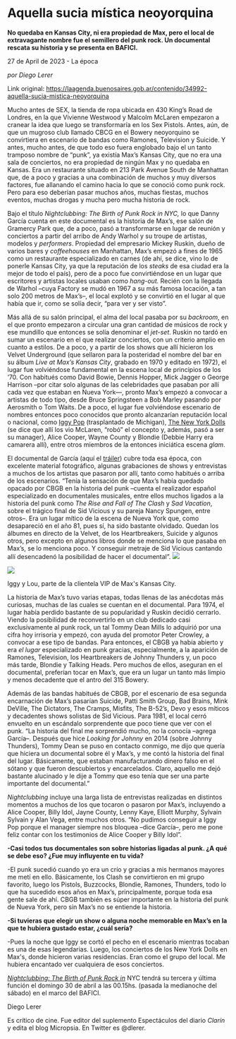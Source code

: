 # Aquella sucia mística neoyorquina

**No quedaba en Kansas City, ni era propiedad de Max, pero el local de extravagante nombre fue el semillero del punk rock. Un documental rescata su historia y se presenta en BAFICI.**

27 de April de 2023 - La época

_por Diego Lerer_

Link original: https://laagenda.buenosaires.gob.ar/contenido/34992-aquella-sucia-mistica-neoyorquina



Mucho antes de SEX, la tienda de ropa ubicada en 430 King’s Road de Londres, en la que Vivienne Westwood y Malcolm McLaren empezaron a cranear la idea que luego se transformaría en los Sex Pistols. Antes, aún, de que un mugroso club llamado CBCG en el Bowery neoyorquino se convirtiera en escenario de bandas como Ramones, Television y Suicide. Y antes, mucho antes, de que todo eso fuera englobado bajo el un tanto tramposo nombre de “punk”, ya existía Max’s Kansas City, que no era una sala de conciertos, no era propiedad de ningún Max y no quedaba en Kansas. Era un restaurante situado en 213 Park Avenue South de Manhattan que, de a poco y gracias a una combinación de muchos y muy diversos factores, fue allanando el camino hacia lo que se conoció como punk rock. Pero para eso deberían pasar muchos años, muchas fiestas, muchos eventos, muchas drogas y mucha pero mucha historia de rock.




Bajo el título *Nightclubbing: The Birth of Punk Rock in NYC,* lo que Danny García cuenta en este documental es la historia de Max’s, ese salón de Gramercy Park que, de a poco, pasó a transformarse en lugar de reunión y conciertos a partir del arribo de Andy Warhol y su troupe de artistas, modelos y *performers*. Propiedad del empresario Mickey Ruskin, dueño de varios bares y *coffeehouses* en Manhattan, Max’s empezó a fines de 1965 como un restaurante especializado en carnes (de ahí, se dice, vino lo de ponerle Kansas City, ya que la reputación de los *steaks* de esa ciudad era la mejor de todo el país), pero de a poco fue convirtiéndose en un lugar que escritores y artistas locales usaban como *hang-out.* Recién con la llegada de Warhol –cuya Factory se mudó en 1967 a su más famosa locación, a tan solo 200 metros de Max’s–, el local explotó y se convirtió en el lugar al que había que ir, como se solía decir, “para ver y ser visto”.




Más allá de su salón principal, el alma del local pasaba por su *backroom*, en el que pronto empezaron a circular una gran cantidad de músicos de rock y ese mundillo que entonces se solía denominar el *jet-set*. Ruskin no tardó en sumar un escenario en el que realizar conciertos, con un criterio amplio en cuanto a estilos. De a poco, y a partir de los shows que allí hicieron los Velvet Underground (que sellaron para la posteridad el nombre del bar en su álbum *Live at Max’s Kansas City*, grabado en 1970 y editado en 1972), el lugar fue volviéndose fundamental en la escena local de principios de los ‘70. Con habitués como David Bowie, Dennis Hopper, Mick Jagger o George Harrison –por citar solo algunas de las celebridades que pasaban por allí cada vez que estaban en Nueva York—, pronto Max’s empezó a convocar a artistas de todo tipo, desde Bruce Springsteen a Bob Marley pasando por Aerosmith o Tom Waits. De a poco, el lugar fue volviéndose escenario de nombres entonces poco conocidos que pronto alcanzarían reputación local o nacional, como [Iggy Pop](https://www.youtube.com/watch?v=wYjLfREXmf4&ab_channel=Yesterday%27sPapers) (trasplantado de Michigan), [The New York Dolls](https://www.youtube.com/watch?v=BokwDJOgSR4&ab_channel=AlabasterJones) (se dice que allí los vio McLaren, “robó” el concepto y, además, pasó a ser su manager), Alice Cooper, Wayne County y Blondie (Debbie Harry era camarera allí), entre otros miembros de la entonces iniciática escena *glam*.




 El documental de García (aquí el [tráiler](https://www.youtube.com/watch?v=cadFFnd4eIc&ab_channel=ChipBakerFilms)) cubre toda esa época, con excelente material fotográfico, algunas grabaciones de shows y entrevistas a muchos de los artistas que pasaron por allí, tanto como habitués o arriba de los escenarios. “Tenía la sensación de que Max’s había quedado opacado por CBGB en la historia del punk –cuenta el realizador español especializado en documentales musicales, entre ellos muchos ligados a la historia del punk como *The Rise and Fall of The Clash* y *Sad Vacation*, sobre el trágico final de Sid Vicious y su pareja Nancy Spungen, entre otros–. Era un lugar mítico de la escena de Nueva York que, como desapareció en el año 81, pues sí, ha sido bastante olvidado. Quedan los álbumes en directo de la Velvet, de los Heartbreakers, Suicide y algunos otros, pero excepto en algunos libros donde se menciona lo que pasaba en Max’s, se lo menciona poco. Y conseguir metraje de Sid Vicious cantando allí desencadenó la posibilidad de hacer el documental”.
![](https://cdn.feater.me/files/images/1161368/b821f5d4-b15e-4781-8350-1bfc276b35c9.jpg)




![](https://cdn.feater.me/files/images/1161373/219c2d20-aa9f-4fc9-a9a0-daa15d7a8055.webp)




Iggy y Lou, parte de la clientela VIP de Max's Kansas City.




La historia de Max’s tuvo varias etapas, todas llenas de las anécdotas más curiosas, muchas de las cuales se cuentan en el documental. Para 1974, el lugar había perdido bastante de su popularidad y Ruskin decidió cerrarlo. Viendo la posibilidad de reconvertirlo en un club dedicado casi exclusivamente al punk rock, un tal Tommy Dean Mills lo adquirió por una cifra hoy irrisoria y empezó, con ayuda del promotor Peter Crowley, a convocar a ese tipo de bandas. Para entonces, el CBGB ya había abierto y era *el lugar* especializado en punk gracias, especialmente, a la aparición de Ramones, Television, los Heartbreakers de Johnny Thunders y, un poco más tarde, Blondie y Talking Heads. Pero muchos de ellos, aseguran en el documental, preferían tocar en Max’s, que era un lugar un tanto más limpio y menos decadente que el antro del 315 Bowery.




Además de las bandas habitués de CBGB, por el escenario de esa segunda encarnación de Max’s pasarían Suicide, Patti Smith Group, Bad Brains, Mink DeVille, The Dictators, The Cramps, Misfits, The B-52’s, Devo y esos míticos y decadentes shows solistas de Sid Vicious. Para 1981, el local cerró envuelto en un escándalo sorprendente que poco tiene que ver con el punk. “La historia del final me sorprendió mucho, no la conocía –agrega García–. Después que hice *Looking for Johnny* en 2014 (sobre Johnny Thunders), Tommy Dean se puso en contacto conmigo, me dijo que quería que hiciera un documental sobre él y Max’s, y me contó la historia del final del lugar. Básicamente, que estaban manufacturando dinero falso en el sótano y que fueron descubiertos y encarcelados. Claro, aquello me dejó bastante alucinado y le dije a Tommy que eso tenía que ser una parte importante del documental.”




*Nightclubbing* incluye una larga lista de entrevistas realizadas en distintos momentos a muchos de los que tocaron o pasaron por Max’s, incluyendo a Alice Cooper, Billy Idol, Jayne County, Lenny Kaye, Elliott Murphy, Sylvain Sylvain y Alan Vega, entre muchos otros. “No pudimos conseguir a Iggy Pop porque el manager siempre nos bloquea –dice García–, pero me pone feliz contar con los testimonios de Alice Cooper y Billy Idol”.




**-Casi todos tus documentales son sobre historias ligadas al punk. ¿A qué se debe eso? ¿Fue muy influyente en tu vida?**




-El punk sucedió cuando yo era un crío y gracias a mis hermanos mayores me metí en ello. Básicamente, los Clash se convirtieron en mi grupo favorito, luego los Pistols, Buzzcocks, Blondie, Ramones, Thunders, todo lo que ha sucedido esos años en Max’s, principalmente, porque toda esa gente sale de ahí. CBGB también es súper importante en la historia del punk de Nueva York, pero sin Max’s no se entiende la historia.




**-Si tuvieras que elegir un show o alguna noche memorable en Max’s en la que te hubiera gustado estar, ¿cuál sería?**




-Pues la noche que Iggy se cortó el pecho en el escenario mientras tocaban es una de esas legendarias. Luego, los conciertos de los New York Dolls en Max's, donde hicieron varias residencias. Eran como el grupo del local. Me hubiera encantado ver cualquiera de esos conciertos.




[*Nightclubbing: The Birth of Punk Rock in*](https://ciclosyfestivales.vivamoscultura.buenosaires.gob.ar/contenido/32703-nightclubbing-the-birth-of-punk-rock-in-nyc) NYC tendrá su tercera y última función el domingo 30 de abril a las 00.15hs. (pasada la medianoche del sábado) en el marco del BAFICI.




Diego Lerer




Es crítico de cine. Fue editor del suplemento Espectáculos del diario *Clarín* y edita el blog Micropsia. En Twitter es @dlerer.



